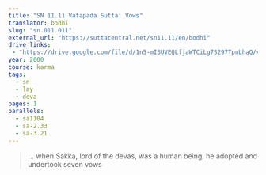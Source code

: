 ```yaml
---
title: "SN 11.11 Vatapada Sutta: Vows"
translator: bodhi
slug: "sn.011.011"
external_url: "https://suttacentral.net/sn11.11/en/bodhi"
drive_links:
 - "https://drive.google.com/file/d/1n5-mI3UVEQLfjaWTCiLg7S297TpnLhaQ/view?usp=drivesdk"
year: 2000
course: karma
tags:
  - sn
  - lay
  - deva
pages: 1
parallels:
  - sa1104
  - sa-2.33
  - sa-3.21
---
```


> … when Sakka, lord of the devas, was a human being, he adopted and undertook seven vows

<!---->
